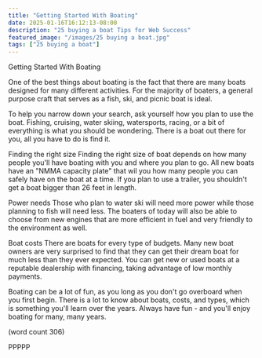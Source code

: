 ```yaml
---
title: "Getting Started With Boating"
date: 2025-01-16T16:12:13-08:00
description: "25 buying a boat Tips for Web Success"
featured_image: "/images/25 buying a boat.jpg"
tags: ["25 buying a boat"]
---
```


Getting Started With Boating

One of the best things about boating is the fact
that there are many boats designed for many 
different activities.  For the majority of boaters, 
a general purpose craft that serves as a fish, ski,
and picnic boat is ideal.

To help you narrow down your search, ask yourself
how you plan to use the boat.  Fishing, cruising, 
water skiing, watersports, racing, or a bit of 
everything is what you should be wondering.  There
is a boat out there for you, all you have to do is
find it.

Finding the right size
Finding the right size of boat depends on how many
people you'll have boating with you and where you 
plan to go.  All new boats have an "NMMA capacity
plate" that wil you how many people you can safely
have on the boat at a time. If you plan to use
a trailer, you shouldn't get a boat bigger than 
26 feet in length.

Power needs
Those who plan to water ski will need more power
while those planning to fish will need less.  The
boaters of today will also be able to choose from
new engines that are more efficient in fuel and 
very friendly to the environment as well.

Boat costs
There are boats for every type of budgets.  Many
new boat owners are very surprised to find that they 
can get their dream boat for much less than they
ever expected.  You can get new or used boats at
a reputable dealership with financing, taking 
advantage of low monthly payments. 

Boating can be a lot of fun, as you long as you 
don't go overboard when you first begin.  There is 
a lot to know about boats, costs, and types, which
is something you'll learn over the years.  Always 
have fun - and you'll enjoy boating for many, many
years.

(word count 306)

PPPPP
